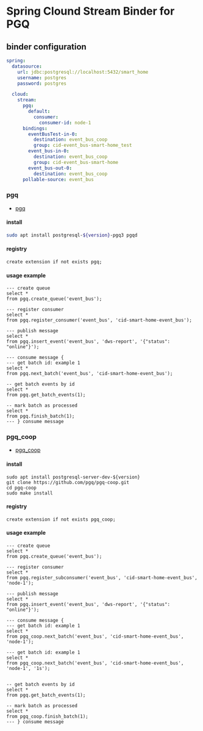 # Spring Clound Stream Binder for PGQ

## binder configuration
```yaml
spring:
  datasource:
    url: jdbc:postgresql://localhost:5432/smart_home
    username: postgres
    password: postgres

  cloud:
    stream:
      pgq:
        default:
          consumer:
            consumer-id: node-1
      bindings:
        eventBusTest-in-0:
          destination: event_bus_coop
          group: cid-event_bus-smart-home_test
        event_bus-in-0:
          destination: event_bus_coop
          group: cid-event_bus-smart-home
        event_bus-out-0:
          destination: event_bus_coop
      pollable-source: event_bus
```

### pgq

* [pgq](https://github.com/pgq/pgq)

#### install

```sh
sudo apt install postgresql-${version}-pgq3 pgqd
```

#### registry

```postgresql
create extension if not exists pgq;
```

#### usage example

```postgresql
--- create queue
select *
from pgq.create_queue('event_bus');

--- register consumer
select *
from pgq.register_consumer('event_bus', 'cid-smart-home-event_bus');

--- publish message
select *
from pgq.insert_event('event_bus', 'dws-report', '{"status": "online"}');

--- consume message {
--- get batch id: example 1
select *
from pgq.next_batch('event_bus', 'cid-smart-home-event_bus');

-- get batch events by id
select *
from pgq.get_batch_events(1);

-- mark batch as processed
select *
from pgq.finish_batch(1);
--- } consume message
```

### pgq_coop

* [pgq_coop](https://github.com/pgq/pgq-coop)

#### install

```shell
sudo apt install postgresql-server-dev-${version}
git clone https://github.com/pgq/pgq-coop.git
cd pgq-coop
sudo make install
```

#### registry

```postgresql
create extension if not exists pgq_coop;
```
#### usage example

```postgresql
--- create queue
select *
from pgq.create_queue('event_bus');

--- register consumer
select *
from pgq.register_subconsumer('event_bus', 'cid-smart-home-event_bus', 'node-1');

--- publish message
select *
from pgq.insert_event('event_bus', 'dws-report', '{"status": "online"}');

--- consume message {
--- get batch id: example 1
select *
from pgq_coop.next_batch('event_bus', 'cid-smart-home-event_bus', 'node-1');

--- get batch id: example 1
select *
from pgq_coop.next_batch('event_bus', 'cid-smart-home-event_bus', 'node-1', '1s');


-- get batch events by id
select *
from pgq.get_batch_events(1);

-- mark batch as processed
select *
from pgq_coop.finish_batch(1);
--- } consume message
```
